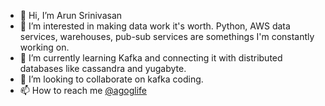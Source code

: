 - 👋 Hi, I’m Arun Srinivasan
- 👀 I’m interested in making data work it's worth. Python, AWS data services, warehouses, pub-sub services are somethings I'm constantly working on. 
- 🌱 I’m currently learning Kafka and connecting it with distributed databases like cassandra and yugabyte. 
- 💞️ I’m looking to collaborate on kafka coding. 
- 📫 How to reach me [@agoglife](http://www.twitter.com/agoglife) 

<!---
arzvi/arzvi is a ✨ special ✨ repository because its `README.md` (this file) appears on your GitHub profile.
You can click the Preview link to take a look at your changes.
--->
